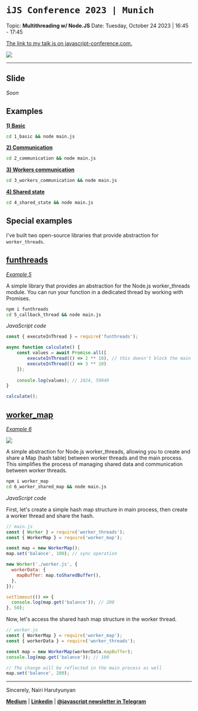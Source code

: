 # `iJS Conference 2023 | Munich`
Topic: **Multithreading w/ Node.JS**
Date: Tuesday, October 24 2023 | 16:45 - 17:45

[The link to my talk is on javascript-conference.com.](https://javascript-conference.com/node-js/multithreading-node-js/)

![](https://topentol.sirv.com/ijs-2023-munich/wallpaper.jpg)

---

## Slide
*Soon*

## Examples
[**1) Basic**](https://github.com/nairihar/ijs-conf-2023-munich/tree/main/1_basic)

```bash
cd 1_basic && node main.js
```

[**2) Communication**](https://github.com/nairihar/ijs-conf-2023-munich/tree/main/2_communication)

```bash
cd 2_communication && node main.js
```

[**3) Workers communication**](https://github.com/nairihar/ijs-conf-2023-munich/tree/main/3_workers_communication)

```bash
cd 3_workers_communication && node main.js
```

[**4) Shared state**](https://github.com/nairihar/ijs-conf-2023-munich/tree/main/4_shared_state)

```bash
cd 4_shared_state && node main.js
```

## Special examples
I've built two open-source libraries that provide abstraction for `worker_threads`.

## [funthreads](https://github.com/nairihar/funthreads/)
[*Example 5*](https://github.com/nairihar/ijs-conf-2023-munich/tree/main/5_callback_thread)

A simple library that provides an abstraction for the Node.js worker_threads module. You can run your function in a dedicated thread by working with Promises.

```bash
npm i funthreads
cd 5_callback_thread && node main.js
```

*JavaScript code*
```js
const { executeInThread } = require('funthreads');

async function calculate() {
    const values = await Promise.all([
        executeInThread(() => 2 ** 10), // this doesn't block the main thread
        executeInThread(() => 3 ** 10)
    ]);
    
    console.log(values); // 1024, 59049
}

calculate();
```

## [worker_map](https://github.com/nairihar/worker_map/)
[*Example 6*](https://github.com/nairihar/ijs-conf-2023-munich/tree/main/6_worker_shared_map)

![](https://topentol.sirv.com/github/worker_map.jpg)

A simple abstraction for Node.js worker_threads, allowing you to create and share a Map (hash table) between worker threads and the main process. This simplifies the process of managing shared data and communication between worker threads.

```bash
npm i worker_map
cd 6_worker_shared_map && node main.js
```

*JavaScript code*

First, let's create a simple hash map structure in main process, then create a worker thread and share the hash.

```js
// main.js
const { Worker } = require('worker_threads');
const { WorkerMap } = require('worker_map');

const map = new WorkerMap();
map.set('balance', 100); // sync operation

new Worker('./worker.js', {
  workerData: {
    mapBuffer: map.toSharedBuffer(),
  },
});

setTimeout(() => {
  console.log(map.get('balance')); // 200
}, 50);
```

Now, let's access the shared hash map structure in the worker thread.

```js
// worker.js
const { WorkerMap } = require('worker_map');
const { workerData } = require('worker_threads');

const map = new WorkerMap(workerData.mapBuffer);
console.log(map.get('balance')); // 100

// The change will be reflected in the main process as well
map.set('balance', 200);
```

---

Sincerely,
Nairi Harutyunyan

[**Medium**](https://nairihar.medium.com/) | [**Linkedin**](https://linkedin.com/in/nairihar) | [**@javascript newsletter in Telegram**](https://t.me/javascript)
